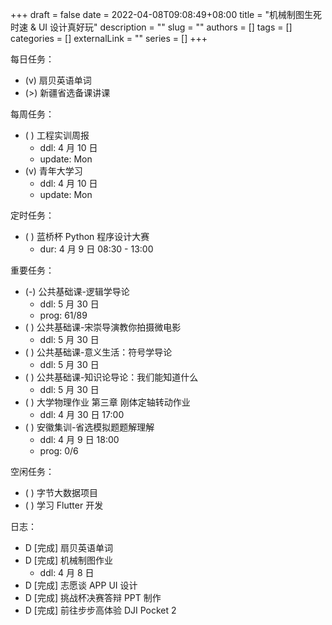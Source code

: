 +++ 
draft = false
date = 2022-04-08T09:08:49+08:00
title = "机械制图生死时速 & UI 设计真好玩"
description = ""
slug = ""
authors = []
tags = []
categories = []
externalLink = ""
series = []
+++

每日任务：
- (v) 扇贝英语单词
- (>) 新疆省选备课讲课

每周任务：
- ( ) 工程实训周报
    - ddl: 4 月 10 日
    - update: Mon
- (v) 青年大学习
    - ddl: 4 月 10 日
    - update: Mon

定时任务：
- ( ) 蓝桥杯 Python 程序设计大赛
    - dur: 4 月 9 日 08:30 - 13:00

重要任务：
- (-) 公共基础课-逻辑学导论
    - ddl: 5 月 30 日
    - prog: 61/89
- ( ) 公共基础课-宋崇导演教你拍摄微电影
    - ddl: 5 月 30 日
- ( ) 公共基础课-意义生活：符号学导论
    - ddl: 5 月 30 日
- ( ) 公共基础课-知识论导论：我们能知道什么
    - ddl: 5 月 30 日
- ( ) 大学物理作业 第三章 刚体定轴转动作业
    - ddl: 4 月 30 日 17:00
- ( ) 安徽集训-省选模拟题题解理解
    - ddl: 4 月 9 日 18:00
    - prog: 0/6

空闲任务：
- ( ) 字节大数据项目
- ( ) 学习 Flutter 开发

日志：
- D [完成] 扇贝英语单词
- D [完成] 机械制图作业
    - ddl: 4 月 8 日
- D [完成] 志愿谈 APP UI 设计
- D [完成] 挑战杯决赛答辩 PPT 制作
- D [完成] 前往步步高体验 DJI Pocket 2